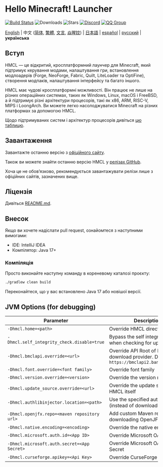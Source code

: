 # Hello Minecraft! Launcher

<!-- #BEGIN COPY -->
<!-- #PROPERTY NAME=BADGES -->
[![Build Status](https://ci.huangyuhui.net/job/HMCL/badge/icon?.svg)](https://ci.huangyuhui.net/job/HMCL)
![Downloads](https://img.shields.io/github/downloads/HMCL-dev/HMCL/total?style=flat)
![Stars](https://img.shields.io/github/stars/HMCL-dev/HMCL?style=flat)
[![Discord](https://img.shields.io/discord/995291757799538688.svg?label=&logo=discord&logoColor=ffffff&color=7389D8&labelColor=6A7EC2)](https://discord.gg/jVvC7HfM6U)
[![QQ Group](https://img.shields.io/badge/QQ-HMCL-bright?label=&logo=qq&logoColor=ffffff&color=1EBAFC&labelColor=1DB0EF&logoSize=auto)](https://docs.hmcl.net/groups.html)
<!-- #END COPY -->

<!-- #BEGIN LANGUAGE_SWITCHER -->
[English](README.md) | 中文 ([简体](README_zh.md), [繁體](README_zh_Hant.md), [文言](README_lzh.md), [焱暒妏](README_martian.md)) | [日本語](README_ja.md) | [español](README_es.md) | [русский](README_ru.md) | **українська**
<!-- #END LANGUAGE_SWITCHER -->

## Вступ

HMCL — це відкритий, кросплатформний лаунчер для Minecraft, який підтримує керування модами, налаштування гри, встановлення модлоадерів (Forge, NeoForge, Fabric, Quilt, LiteLoader та OptiFine), створення модпаків, налаштування інтерфейсу та багато іншого.

HMCL має чудові кросплатформні можливості. Він працює не лише на різних операційних системах, таких як Windows, Linux, macOS і FreeBSD, а й підтримує різні архітектури процесорів, такі як x86, ARM, RISC-V, MIPS і LoongArch. Ви можете легко насолоджуватися Minecraft на різних платформах за допомогою HMCL.

Щодо підтримуваних систем і архітектур процесорів дивіться [цю таблицю](PLATFORM.md).

## Завантаження

Завантажте останню версію з [офіційного сайту](https://hmcl.huangyuhui.net/download).

Також ви можете знайти останню версію HMCL у [релізах GitHub](https://github.com/HMCL-dev/HMCL/releases).

Хоча це не обовʼязково, рекомендується завантажувати релізи лише з офіційних сайтів, зазначених вище.

## Ліцензія

Дивіться [README.md](README.md#license).

## Внесок

Якщо ви хочете надіслати pull request, ознайомтеся з наступними вимогами:

* IDE: IntelliJ IDEA
* Компілятор: Java 17+

### Компіляція

Просто виконайте наступну команду в кореневому каталозі проєкту:

```bash
./gradlew clean build
```

Переконайтеся, що у вас встановлено Java 17 або новішої версії.

## JVM Options (for debugging)

| Parameter                                    | Description                                                                                   |
|----------------------------------------------|-----------------------------------------------------------------------------------------------|
| `-Dhmcl.home=<path>`                         | Override HMCL directory                                                                       |
| `-Dhmcl.self_integrity_check.disable=true`   | Bypass the self integrity check when checking for updates                                     |
| `-Dhmcl.bmclapi.override=<url>`              | Override API Root of BMCLAPI download provider. Defaults to `https://bmclapi2.bangbang93.com` |
| `-Dhmcl.font.override=<font family>`         | Override font family                                                                          |
| `-Dhmcl.version.override=<version>`          | Override the version number                                                                   |
| `-Dhmcl.update_source.override=<url>`        | Override the update source for HMCL itself                                                    |
| `-Dhmcl.authlibinjector.location=<path>`     | Use the specified authlib-injector (instead of downloading one)                               |
| `-Dhmcl.openjfx.repo=<maven repository url>` | Add custom Maven repository for downloading OpenJFX                                           |
| `-Dhmcl.native.encoding=<encoding>`          | Override the native encoding                                                                  |
| `-Dhmcl.microsoft.auth.id=<App ID>`          | Override Microsoft OAuth App ID                                                               |
| `-Dhmcl.microsoft.auth.secret=<App Secret>`  | Override Microsoft OAuth App Secret                                                           |
| `-Dhmcl.curseforge.apikey=<Api Key>`         | Override CurseForge API Key                                                                   |
